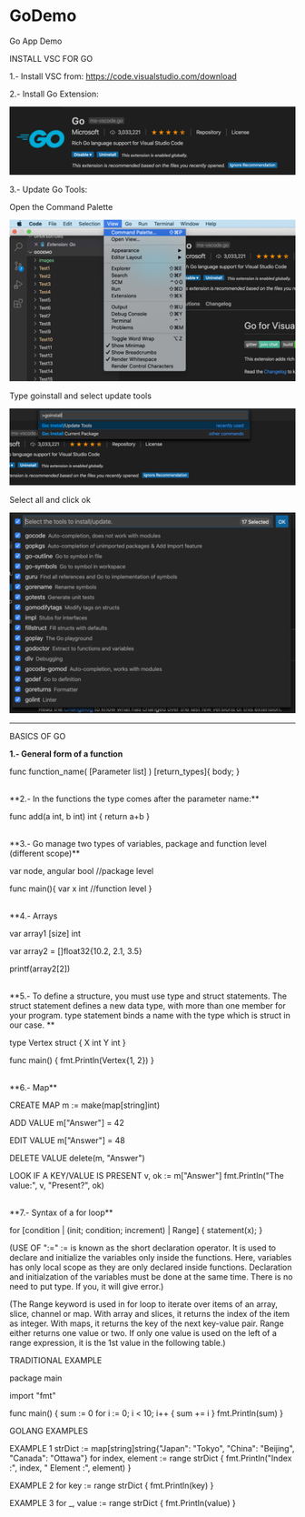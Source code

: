 # GoDemo
Go App Demo

INSTALL VSC FOR GO

1.- Install VSC from: https://code.visualstudio.com/download

2.- Install Go Extension:

![Extension Image](https://raw.githubusercontent.com/danieluribee/GoDemo/master/images/Screen%20Shot%202020-03-26%20at%2010.06.03.png)

3.- Update Go Tools:

Open the Command Palette

![Command Palette](https://raw.githubusercontent.com/danieluribee/GoDemo/master/images/Screen%20Shot%202020-03-26%20at%2010.15.18.png)

Type goinstall and select update tools

![GoInstall](https://raw.githubusercontent.com/danieluribee/GoDemo/master/images/Screen%20Shot%202020-03-26%20at%2010.16.03.png)

Select all and click ok

![Select All](https://raw.githubusercontent.com/danieluribee/GoDemo/master/images/Screen%20Shot%202020-03-26%20at%2010.16.42.png)

--------------------------------------------------------------------------------------------------------------------------

BASICS OF GO

**1.- General form of a function**

func function_name( [Parameter list] ) [return_types]{
	body;
}

<br/>
**2.- In the functions the type comes after the parameter name:**

func add(a int, b int) int {
	return a+b
}

<br/>
**3.- Go manage two types of variables, package and function level (different scope)**

var node, angular bool  //package level

func main(){
	var x int  //function level
}

<br/>
**4.- Arrays

var array1 [size] int

var array2 = []float32{10.2, 2.1, 3.5}

printf(array2[2])

<br/>
**5.- To define a structure, you must use type and struct statements. The struct statement defines a new data type, with more than one member for your program. type statement binds a name with the type which is struct in our case. **

type Vertex struct {
	X int
	Y int
}

func main() {
	fmt.Println(Vertex{1, 2})
}

<br/>
**6.- Map**

CREATE MAP
m := make(map[string]int)

ADD VALUE
m["Answer"] = 42

EDIT VALUE
m["Answer"] = 48

DELETE VALUE
delete(m, "Answer")

LOOK IF A KEY/VALUE IS PRESENT
v, ok := m["Answer"]
fmt.Println("The value:", v, "Present?", ok)

<br/>
**7.- Syntax of a for loop**

for [condition | (init; condition; increment) | Range]
{
	statement(x);
}

(USE OF ":="
:= is known as the short declaration operator.
It is used to declare and initialize the variables only inside the functions.
Here, variables has only local scope as they are only declared inside functions.
Declaration and initialzation of the variables must be done at the same time.
There is no need to put type. If you, it will give error.)

(The Range keyword is used in for loop to iterate over items of an array, slice, channel or map. With array and slices, it returns the index of the item as integer. With maps, it returns the key of the next key-value pair. Range either returns one value or two. If only one value is used on the left of a range expression, it is the 1st value in the following table.)

TRADITIONAL EXAMPLE

package main

import "fmt"

func main() {
	sum := 0
	for i := 0; i < 10; i++ {
		sum += i
	}
	fmt.Println(sum)
}

GOLANG EXAMPLES

EXAMPLE 1
strDict := map[string]string{"Japan": "Tokyo", "China": "Beijing", "Canada": "Ottawa"}
for index, element := range strDict {
	fmt.Println("Index :", index, " Element :", element)
}

EXAMPLE 2
for key := range strDict {
	fmt.Println(key)
}
 
EXAMPLE 3
for _, value := range strDict {
  fmt.Println(value)
}
